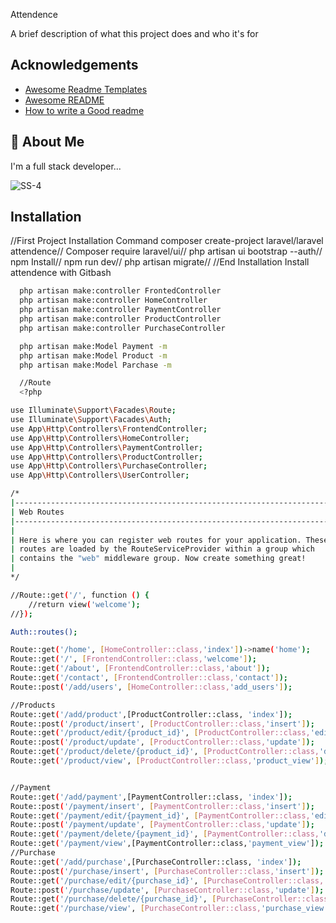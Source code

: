 Attendence

A brief description of what this project does and who it's for


## Acknowledgements

 - [Awesome Readme Templates](https://awesomeopensource.com/project/elangosundar/awesome-README-templates)
 - [Awesome README](https://github.com/matiassingers/awesome-readme)
 - [How to write a Good readme](https://bulldogjob.com/news/449-how-to-write-a-good-readme-for-your-github-project)


## 🚀 About Me
I'm a full stack developer...

![SS-4](https://user-images.githubusercontent.com/97294949/212972604-41ee915e-bea7-41bb-84ad-9d0d44873584.GIF)




## Installation

//First Project Installation Command
composer create-project laravel/laravel attendence//
Composer require laravel/ui//
php artisan ui bootstrap --auth//
npm Install//
npm run dev//
php artisan migrate//
//End Installation
Install attendence with Gitbash

```bash
  php artisan make:controller FrontedController
  php artisan make:controller HomeController
  php artisan make:controller PaymentController
  php artisan make:controller ProductController
  php artisan make:controller PurchaseController

  php artisan make:Model Payment -m
  php artisan make:Model Product -m
  php artisan make:Model Parchase -m

  //Route
  <?php

use Illuminate\Support\Facades\Route;
use Illuminate\Support\Facades\Auth;
use App\Http\Controllers\FrontendController;
use App\Http\Controllers\HomeController;
use App\Http\Controllers\PaymentController;
use App\Http\Controllers\ProductController;
use App\Http\Controllers\PurchaseController;
use App\Http\Controllers\UserController;

/*
|--------------------------------------------------------------------------
| Web Routes
|--------------------------------------------------------------------------
|
| Here is where you can register web routes for your application. These
| routes are loaded by the RouteServiceProvider within a group which
| contains the "web" middleware group. Now create something great!
|
*/

//Route::get('/', function () {
    //return view('welcome');
//});

Auth::routes();

Route::get('/home', [HomeController::class,'index'])->name('home');
Route::get('/', [FrontendController::class,'welcome']);
Route::get('/about', [FrontendController::class,'about']);
Route::get('/contact', [FrontendController::class,'contact']);
Route::post('/add/users', [HomeController::class,'add_users']);

//Products
Route::get('/add/product',[ProductController::class, 'index']);
Route::post('/product/insert', [ProductController::class,'insert']);
Route::get('/product/edit/{product_id}', [ProductController::class,'edit']);
Route::post('/product/update', [ProductController::class,'update']);
Route::get('/product/delete/{product_id}', [ProductController::class,'delete']);
Route::get('/product/view', [ProductController::class,'product_view']);


//Payment
Route::get('/add/payment',[PaymentController::class, 'index']);
Route::post('/payment/insert', [PaymentController::class,'insert']);
Route::get('/payment/edit/{payment_id}', [PaymentController::class,'edit']);
Route::post('/payment/update', [PaymentController::class,'update']);
Route::get('/payment/delete/{payment_id}', [PaymentController::class,'delete']);
Route::get('/payment/view',[PaymentController::class,'payment_view']);
//Purchase
Route::get('/add/purchase',[PurchaseController::class, 'index']);
Route::post('/purchase/insert', [PurchaseController::class,'insert']);
Route::get('/purchase/edit/{purchase_id}', [PurchaseController::class,'edit']);
Route::post('/purchase/update', [PurchaseController::class,'update']);
Route::get('/purchase/delete/{purchase_id}', [PurchaseController::class,'delete']);
Route::get('/purchase/view', [PurchaseController::class,'purchase_view']);



    
